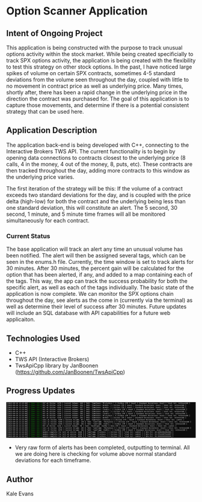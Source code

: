 # Option Scanner Application

## Intent of Ongoing Project
This application is being constructed with the purpose to track unusual options activity within the stock market. While being created 
specificially to track SPX options activity, the application is being created with the flexibility to test this strategy on other 
stock options. In the past, I have noticed large spikes of volume on certain SPX contracts, sometimes 4-5 standard deviations from the 
volume seen throughout the day, coupled with little to no movement in contract price as well as underlying price. Many times, shortly 
after, there has been a rapid change in the underlying price in the direction the contract was purchased for. The goal of this 
application is to capture those movements, and determine if there is a potential consistent strategy that can be used here.

## Application Description
The application back-end is being developed with C++, connecting to the Interactive Brokers TWS API. The current functionality is to 
begin by opening data connections to contracts closest to the underlying price (8 calls, 4 in the money, 4 out of the money, 8, puts, etc).
These contracts are then tracked throughout the day, adding more contracts to this window as the underlying price varies. 

The first iteration of the strategy will be this: If the volume of a contract exceeds two standard deviations for the day, and is coupled
with the price delta (high-low) for both the contract and the underlying being less than one standard deviation, this will constitute
an alert. The 5 second, 30 second, 1 minute, and 5 minute time frames will all be monitored simultaneously for each contract.

### Current Status
The base application will track an alert any time an unusual volume has been notified. The alert will then be assigned several tags, which 
can be seen in the enums.h file. Currently, the time window is set to track alerts for 30 minutes. After 30 minutes, the percent gain will 
be calculated for the option that has been alerted, if any, and added to a map containing each of the tags. This way, the app can track
the success probability for both the specific alert, as well as each of the tags individually. The basic state of the application is now
complete. We can monitor the SPX options chain throughout the day, see alerts as the come in (currently via the terminal) as well as
determine their level of success after 30 minutes. Future updates will include an SQL database with API capabilities for a future web 
applicaiton.

## Technologies Used
* C++
* TWS API (Interactive Brokers)
* TwsApiCpp library by JanBoonen (https://github.com/JanBoonen/TwsApiCpp)

## Progress Updates
<img src="Assets/TerminalOutput2.PNG" />

* Very raw form of alerts has been completed, outputting to terminal. All we are doing here is checking for volume above normal 
	standard deviations for each timeframe. 

## Author
Kale Evans